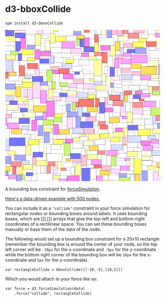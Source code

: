# d3-bboxCollide

`npm install d3-bboxCollide`

![d3-bboxCollide](example.png "d3-bboxCollide")

A bounding box constraint for [forceSimulation](https://github.com/d3/d3-force).

[Here's a data-driven example with 500 nodes.](https://bl.ocks.org/emeeks/7669aa65a172bf69688ace5f6041223d)

You can include it as a `"collide"` constraint in your force simulation for rectangular nodes or bounding boxes around labels. It uses bounding boxes, which are [[],[]] arrays that give the top-left and bottom-right coordinates of a rectilinear space. You can set these bounding boxes manually or base them of the data of the node.

The following would set up a bounding box constraint for a 20x10 rectangle (remember the bounding box is around the center of your node, so the top left corner will be `-10px` for the x-coordinate and `-5px` for the y-coordinate while the bottom right corner of the bounding box will be `10px` for the x-coordinate and `5px` for the y-coordinate).

```
var rectangleCollide = bboxCollide([[-10,-5],[10,5]])
```
Which you would attach to your force like so:

```
var force = d3.forceSimulation(data)
	.force("collide", rectangleCollide)
```
